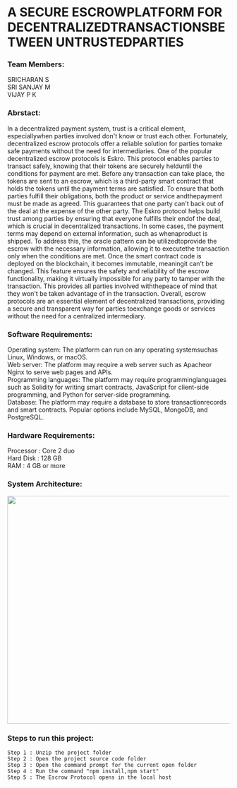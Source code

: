 # A SECURE ESCROWPLATFORM FOR DECENTRALIZEDTRANSACTIONSBETWEEN UNTRUSTEDPARTIES

### Team Members:

SRICHARAN S<br>
SRI SANJAY M<br>
VIJAY P K<br>

### Abrstact:<br>

In a decentralized payment system, trust is a critical element, especiallywhen parties involved don't know or trust each other. Fortunately, decentralized escrow protocols offer a reliable solution for parties tomake safe payments without the need for intermediaries. One of the popular decentralized escrow protocols is Eskro. This protocol enables parties to transact safely, knowing that their tokens are securely helduntil the conditions for payment are met. Before any transaction can take place, the tokens are sent to an escrow, which is a third-party smart contract that holds the tokens until the payment terms are satisfied. To ensure that both parties fulfill their obligations, both the product or service andthepayment must be made as agreed. This guarantees that one party can't back out of the deal at the expense of the other party. The Eskro protocol helps build trust among parties by ensuring that everyone fulfills their endof the deal, which is crucial in decentralized transactions. In some cases, the payment terms may depend on external information, such as whenaproduct is shipped. To address this, the oracle pattern can be utilizedtoprovide the escrow with the necessary information, allowing it to executethe transaction only when the conditions are met. Once the smart contract code is deployed on the blockchain, it becomes immutable, meaningit can't be changed. This feature ensures the safety and reliability of the escrow functionality, making it virtually impossible for any party to tamper with the transaction. This provides all parties involved withthepeace of mind that they won't be taken advantage of in the transaction. Overall, escrow protocols are an essential element of decentralized transactions, providing a secure and transparent way for parties toexchange goods or services without the need for a centralized intermediary.


### Software Requirements:<br>
Operating system: The platform can run on any operating systemsuchas Linux, Windows, or macOS.<br>
Web server: The platform may require a web server such as Apacheor Nginx to serve web pages and APIs.<br>
Programming languages: The platform may require programminglanguages such as Solidity for writing smart contracts, JavaScript for
client-side programming, and Python for server-side programming.<br>
Database: The platform may require a database to store transactionrecords and smart contracts. Popular options include MySQL, MongoDB, and PostgreSQL.<br>

### Hardware Requirements:<br>
Processor 		: Core 2 duo<br>
Hard Disk		: 128 GB<br>
RAM 			: 4 GB or more <br>


### System Architecture:<br>

<img width="516" alt="" src="https://user-images.githubusercontent.com/113694055/230755019-b3700e51-a975-44c4-a255-f98916afbcf2.png">


### Steps to run this project:
	Step 1 : Unzip the project folder
	Step 2 : Open the project source code folder
	Step 3 : Open the command prompt for the current open folder
	Step 4 : Run the command "npm install,npm start"
	Step 5 : The Escrow Protocol opens in the local host

